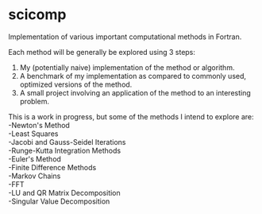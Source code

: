 # scicomp
Implementation of various important computational methods in Fortran.

Each method will be generally be explored using 3 steps:
1. My (potentially naive) implementation of the method or algorithm.
2. A benchmark of my implementation as compared to commonly used, optimized versions of the method.
3. A small project involving an application of the method to an interesting problem.

This is a work in progress, but some of the methods I intend to explore are:
-Newton's Method  
-Least Squares  
-Jacobi and Gauss-Seidel Iterations  
-Runge-Kutta Integration Methods  
-Euler's Method  
-Finite Difference Methods  
-Markov Chains  
-FFT  
-LU and QR Matrix Decomposition  
-Singular Value Decomposition  
